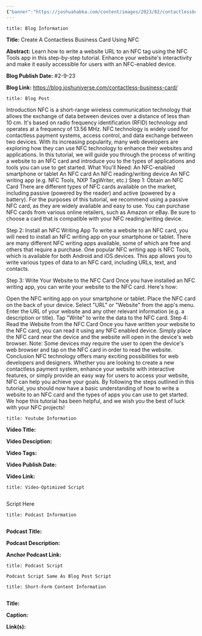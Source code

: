 ```yaml
---
{"banner":"https://joshuahabka.com/content/images/2023/02/contactlessbusinesscardheader.png","banner_x":0.5,"dg-publish":true,"permalink":"/blog/create-a-contactless-business-card-using-nfc/","dgPassFrontmatter":true,"noteIcon":"","created":"","updated":""}
---
```


```ad-info
title: Blog Information
```

**Title:** Create A Contactless Business Card Using NFC

**Abstract:** Learn how to write a website URL to an NFC tag using the NFC Tools app in this step-by-step tutorial. Enhance your website's interactivity and make it easily accessible for users with an NFC-enabled device.

**Blog Publish Date:** #2-9-23

**Blog Link:** https://blog.joshuniverse.com/contactless-business-card/

```ad-abstract
title: Blog Post
```

Introduction
NFC is a short-range wireless communication technology that allows the exchange of data between devices over a distance of less than 10 cm. It's based on radio frequency identification (RFID) technology and operates at a frequency of 13.56 MHz.
NFC technology is widely used for contactless payment systems, access control, and data exchange between two devices. With its increasing popularity, many web developers are exploring how they can use NFC technology to enhance their websites and applications.
In this tutorial, we will guide you through the process of writing a website to an NFC card and introduce you to the types of applications and tools you can use to get started.
What You'll Need:
An NFC-enabled smartphone or tablet
An NFC card
An NFC reading/writing device
An NFC writing app (e.g. NFC Tools, NXP TagWriter, etc.)
Step 1: Obtain an NFC Card
There are different types of NFC cards available on the market, including passive (powered by the reader) and active (powered by a battery). For the purposes of this tutorial, we recommend using a passive NFC card, as they are widely available and easy to use.
You can purchase NFC cards from various online retailers, such as Amazon or eBay. Be sure to choose a card that is compatible with your NFC reading/writing device.

Step 2: Install an NFC Writing App
To write a website to an NFC card, you will need to install an NFC writing app on your smartphone or tablet. There are many different NFC writing apps available, some of which are free and others that require a purchase.
One popular NFC writing app is NFC Tools, which is available for both Android and iOS devices. This app allows you to write various types of data to an NFC card, including URLs, text, and contacts.







Step 3: Write Your Website to the NFC Card
Once you have installed an NFC writing app, you can write your website to the NFC card. Here's how:

Open the NFC writing app on your smartphone or tablet.
Place the NFC card on the back of your device.
Select "URL" or "Website" from the app's menu.
Enter the URL of your website and any other relevant information (e.g. a description or title).
Tap "Write" to write the data to the NFC card.
Step 4: Read the Website from the NFC Card
Once you have written your website to the NFC card, you can read it using any NFC enabled device. Simply place the NFC card near the device and the website will open in the device's web browser.
Note: Some devices may require the user to open the device's web browser and tap on the NFC card in order to read the website.
Conclusion
NFC technology offers many exciting possibilities for web developers and designers. Whether you are looking to create a new contactless payment system, enhance your website with interactive features, or simply provide an easy way for users to access your website, NFC can help you achieve your goals.
By following the steps outlined in this tutorial, you should now have a basic understanding of how to write a website to an NFC card and the types of apps you can use to get started. We hope this tutorial has been helpful, and we wish you the best of luck with your NFC projects!

```ad-info
title: Youtube Information
```

**Video Title:**

**Video Desciption:**

**Video Tags:**

**Video Publish Date:**

**Video Link:**

```ad-abstract
title: Video-Optimized Script


```

Script Here

```ad-info
title: Podcast Information


```

**Podcast Title:**

**Podcast Description:**

**Anchor Podcast Link:**

```ad-info
title: Podcast Script

Podcast Script Same As Blog Post Script

```


```ad-info
title: Short-Form Content Information


```

**Title:**

**Caption:**

**Link(s):**

